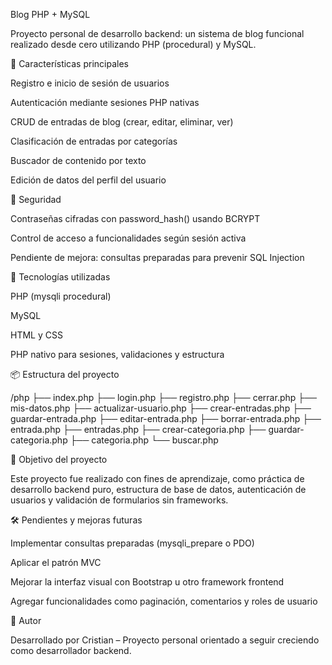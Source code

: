 Blog PHP + MySQL

Proyecto personal de desarrollo backend: un sistema de blog funcional realizado desde cero utilizando PHP (procedural) y MySQL.

🚀 Características principales

Registro e inicio de sesión de usuarios

Autenticación mediante sesiones PHP nativas

CRUD de entradas de blog (crear, editar, eliminar, ver)

Clasificación de entradas por categorías

Buscador de contenido por texto

Edición de datos del perfil del usuario

🔐 Seguridad

Contraseñas cifradas con password_hash() usando BCRYPT

Control de acceso a funcionalidades según sesión activa

Pendiente de mejora: consultas preparadas para prevenir SQL Injection

🧠 Tecnologías utilizadas

PHP (mysqli procedural)

MySQL

HTML y CSS

PHP nativo para sesiones, validaciones y estructura

📦 Estructura del proyecto

/php
├── index.php
├── login.php
├── registro.php
├── cerrar.php
├── mis-datos.php
├── actualizar-usuario.php
├── crear-entradas.php
├── guardar-entrada.php
├── editar-entrada.php
├── borrar-entrada.php
├── entrada.php
├── entradas.php
├── crear-categoria.php
├── guardar-categoria.php
├── categoria.php
└── buscar.php

🎯 Objetivo del proyecto

Este proyecto fue realizado con fines de aprendizaje, como práctica de desarrollo backend puro, estructura de base de datos, autenticación de usuarios y validación de formularios sin frameworks.

🛠 Pendientes y mejoras futuras

Implementar consultas preparadas (mysqli_prepare o PDO)

Aplicar el patrón MVC

Mejorar la interfaz visual con Bootstrap u otro framework frontend

Agregar funcionalidades como paginación, comentarios y roles de usuario

📌 Autor

Desarrollado por Cristian – Proyecto personal orientado a seguir creciendo como desarrollador backend.
